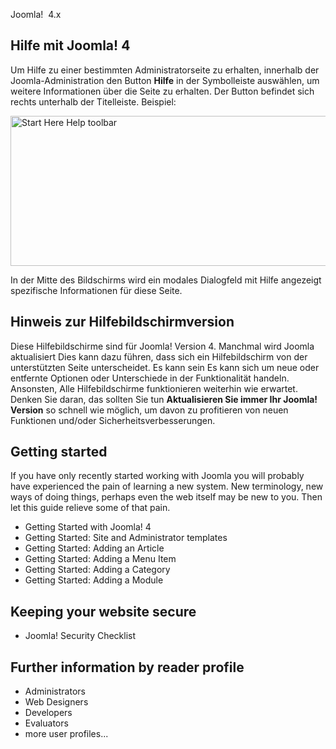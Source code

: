 <!-- Filename: Help4.x:Start_Here / Display title: Hier beginnen -->

Joomla!  4.x

## Hilfe mit Joomla! 4

Um Hilfe zu einer bestimmten Administratorseite zu erhalten, innerhalb
der Joomla-Administration den Button **Hilfe** in der Symbolleiste
auswählen, um weitere Informationen über die Seite zu erhalten. Der
Button befindet sich rechts unterhalb der Titelleiste. Beispiel:

<img
src="https://docs.joomla.org/images/thumb/0/06/Help-4x-Start-Here-Help-toolbar-de.png/800px-Help-4x-Start-Here-Help-toolbar-de.png"
decoding="async"
srcset="https://docs.joomla.org/images/0/06/Help-4x-Start-Here-Help-toolbar-de.png 1.5x"
data-file-width="895" data-file-height="269" width="800" height="240"
alt="Start Here Help toolbar" />

In der Mitte des Bildschirms wird ein modales Dialogfeld mit Hilfe angezeigt
spezifische Informationen für diese Seite.

## Hinweis zur Hilfebildschirmversion

Diese Hilfebildschirme sind für Joomla! Version 4. Manchmal wird Joomla aktualisiert
Dies kann dazu führen, dass sich ein Hilfebildschirm von der unterstützten Seite unterscheidet. Es kann sein
Es kann sich um neue oder entfernte Optionen oder Unterschiede in der Funktionalität handeln. Ansonsten,
Alle Hilfebildschirme funktionieren weiterhin wie erwartet. Denken Sie daran, das sollten Sie tun
**Aktualisieren Sie immer Ihr Joomla! Version** so schnell wie möglich, um davon zu profitieren
von neuen Funktionen und/oder Sicherheitsverbesserungen.

## Getting started

If you have only recently started working with Joomla you will probably
have experienced the pain of learning a new system. New terminology, new
ways of doing things, perhaps even the web itself may be new to you.
Then let this guide relieve some of that pain.

- Getting Started with Joomla!
  4
- Getting Started: Site and Administrator
  templates
- Getting Started: Adding an
  Article
- Getting Started: Adding a Menu
  Item
- Getting Started: Adding a
  Category
- Getting Started: Adding a
  Module

## Keeping your website secure

- Joomla! Security
  Checklist

## Further information by reader profile

- Administrators
- Web
  Designers
- Developers
- Evaluators
- more user
  profiles...
